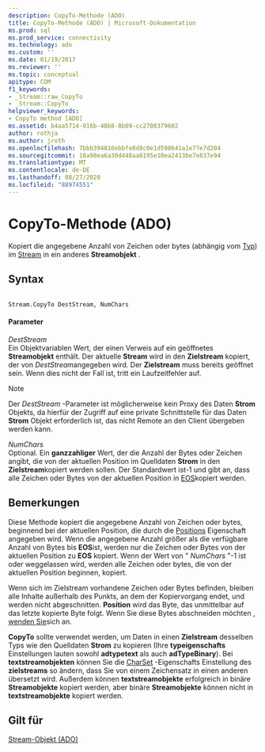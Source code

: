 ```yaml
---
description: CopyTo-Methode (ADO)
title: CopyTo-Methode (ADO) | Microsoft-Dokumentation
ms.prod: sql
ms.prod_service: connectivity
ms.technology: ado
ms.custom: ''
ms.date: 01/19/2017
ms.reviewer: ''
ms.topic: conceptual
apitype: COM
f1_keywords:
- _Stream::raw_CopyTo
- _Stream::CopyTo
helpviewer_keywords:
- CopyTo method [ADO]
ms.assetid: b4aa5714-916b-48b8-8b09-cc2708379602
author: rothja
ms.author: jroth
ms.openlocfilehash: 7bbb394810ebbfe8d8c0e1d598641a1e77e7d204
ms.sourcegitcommit: 18a98ea6a30d448aa6195e10ea2413be7e837e94
ms.translationtype: MT
ms.contentlocale: de-DE
ms.lasthandoff: 08/27/2020
ms.locfileid: "88974551"
---
```

# <a name="copyto-method-ado"></a>CopyTo-Methode (ADO)
Kopiert die angegebene Anzahl von Zeichen oder bytes (abhängig vom [Typ](./type-property-ado-stream.md)) im [Stream](./stream-object-ado.md) in ein anderes **Streamobjekt** .  
  
## <a name="syntax"></a>Syntax  
  
```  
  
Stream.CopyTo DestStream, NumChars  
```  
  
#### <a name="parameters"></a>Parameter  
 *DestStream*  
 Ein Objektvariablen Wert, der einen Verweis auf ein geöffnetes **Streamobjekt** enthält. Der aktuelle **Stream** wird in den **Zielstream** kopiert, der von *DestStream*angegeben wird. Der **Zielstream** muss bereits geöffnet sein. Wenn dies nicht der Fall ist, tritt ein Laufzeitfehler auf.  
  
> [!NOTE]
>  Der *DestStream* -Parameter ist möglicherweise kein Proxy des Daten **Strom** Objekts, da hierfür der Zugriff auf eine private Schnittstelle für das Daten **Strom** Objekt erforderlich ist, das nicht Remote an den Client übergeben werden kann.  
  
 *NumChars*  
 Optional. Ein **ganzzahliger** Wert, der die Anzahl der Bytes oder Zeichen angibt, die von der aktuellen Position im Quelldaten **Strom** in den **Zielstream**kopiert werden sollen. Der Standardwert ist-1 und gibt an, dass alle Zeichen oder Bytes von der aktuellen Position in [EOS](./eos-property.md)kopiert werden.  
  
## <a name="remarks"></a>Bemerkungen  
 Diese Methode kopiert die angegebene Anzahl von Zeichen oder bytes, beginnend bei der aktuellen Position, die durch die [Positions](./position-property-ado.md) Eigenschaft angegeben wird. Wenn die angegebene Anzahl größer als die verfügbare Anzahl von Bytes bis **EOS**ist, werden nur die Zeichen oder Bytes von der aktuellen Position zu **EOS** kopiert. Wenn der Wert von " *NumChars* "-1 ist oder weggelassen wird, werden alle Zeichen oder bytes, die von der aktuellen Position beginnen, kopiert.  
  
 Wenn sich im Zielstream vorhandene Zeichen oder Bytes befinden, bleiben alle Inhalte außerhalb des Punkts, an dem der Kopiervorgang endet, und werden nicht abgeschnitten. **Position** wird das Byte, das unmittelbar auf das letzte kopierte Byte folgt. Wenn Sie diese Bytes abschneiden möchten [, wenden Sie](./seteos-method.md)sich an.  
  
 **CopyTo** sollte verwendet werden, um Daten in einen **Zielstream** desselben Typs wie den Quelldaten **Strom** zu kopieren (Ihre **typeigenschafts** Einstellungen lauten sowohl **adtypetext** als auch **adTypeBinary**). Bei **textstreamobjekten** können Sie die [CharSet](./charset-property-ado.md) -Eigenschafts Einstellung des **zielstreams** so ändern, dass Sie von einem Zeichensatz in einen anderen übersetzt wird. Außerdem können **textstreamobjekte** erfolgreich in binäre **Streamobjekte** kopiert werden, aber binäre **Streamobjekte** können nicht in **textstreamobjekte** kopiert werden.  
  
## <a name="applies-to"></a>Gilt für  
 [Stream-Objekt (ADO)](./stream-object-ado.md)
